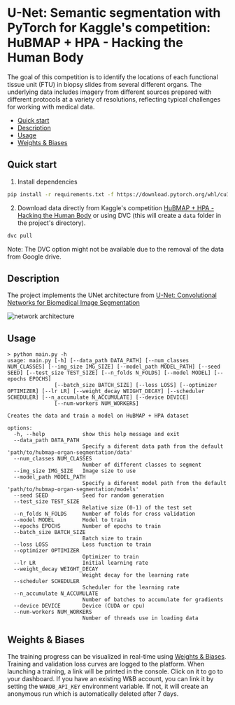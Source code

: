 U-Net: Semantic segmentation with PyTorch for Kaggle's competition: HuBMAP + HPA - Hacking the Human Body
==============================

The goal of this competition is to identify the locations of each functional tissue unit (FTU) in biopsy slides from several different organs. The underlying data includes imagery from different sources prepared with different protocols at a variety of resolutions, reflecting typical challenges for working with medical data.

- [Quick start](#quick-start)
- [Description](#description)
- [Usage](#usage)
- [Weights & Biases](#weights--biases)

## Quick start

1. Install dependencies
```bash
pip install -r requirements.txt -f https://download.pytorch.org/whl/cu116/torch_stable.html
```
2. Download data directly from Kaggle's competition [HuBMAP + HPA - Hacking the Human Body](https://www.kaggle.com/competitions/hubmap-organ-segmentation/data) or using DVC (this will create a ```data``` folder in the project's directory).
```bash
dvc pull
```
Note: The DVC option might not be available due to the removal of the data from Google drive.

## Description
The project implements the UNet architecture from [U-Net: Convolutional Networks for Biomedical Image Segmentation](https://arxiv.org/abs/1505.04597)

![network architecture](https://i.imgur.com/jeDVpqF.png)
## Usage

```console
> python main.py -h
usage: main.py [-h] [--data_path DATA_PATH] [--num_classes NUM_CLASSES] [--img_size IMG_SIZE] [--model_path MODEL_PATH] [--seed SEED] [--test_size TEST_SIZE] [--n_folds N_FOLDS] [--model MODEL] [--epochs EPOCHS]
               [--batch_size BATCH_SIZE] [--loss LOSS] [--optimizer OPTIMIZER] [--lr LR] [--weight_decay WEIGHT_DECAY] [--scheduler SCHEDULER] [--n_accumulate N_ACCUMULATE] [--device DEVICE]
               [--num-workers NUM_WORKERS]

Creates the data and train a model on HuBMAP + HPA dataset

options:
  -h, --help            show this help message and exit
  --data_path DATA_PATH
                        Specify a diferent data path from the default 'path/to/hubmap-organ-segmentation/data'
  --num_classes NUM_CLASSES
                        Number of different classes to segment
  --img_size IMG_SIZE   Image size to use
  --model_path MODEL_PATH
                        Specify a diferent model path from the default 'path/to/hubmap-organ-segmentation/models'
  --seed SEED           Seed for random generation
  --test_size TEST_SIZE
                        Relative size (0-1) of the test set
  --n_folds N_FOLDS     Number of folds for cross validation
  --model MODEL         Model to train
  --epochs EPOCHS       Number of epochs to train
  --batch_size BATCH_SIZE
                        Batch size to train
  --loss LOSS           Loss function to train
  --optimizer OPTIMIZER
                        Optimizer to train
  --lr LR               Initial learning rate
  --weight_decay WEIGHT_DECAY
                        Weight decay for the learning rate
  --scheduler SCHEDULER
                        Scheduler for the learning rate
  --n_accumulate N_ACCUMULATE
                        Number of batches to accumulate for gradients
  --device DEVICE       Device (CUDA or cpu)
  --num-workers NUM_WORKERS
                        Number of threads use in loading data
```

## Weights & Biases
The training progress can be visualized in real-time using [Weights & Biases](https://wandb.ai/). Training and validation loss curves are logged to the platform.
When launching a training, a link will be printed in the console. Click on it to go to your dashboard. If you have an existing W&B account, you can link it by setting the `WANDB_API_KEY` environment variable. If not, it will create an anonymous run which is automatically deleted after 7 days.
